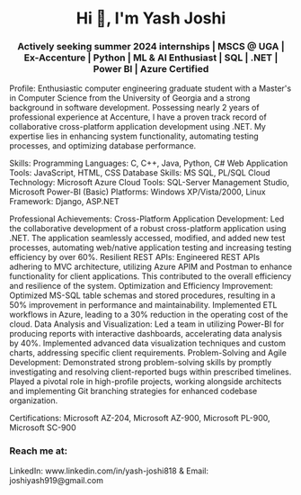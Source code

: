 <h1 align="center">Hi 👋, I'm Yash Joshi</h1>
<h3 align="center">Actively seeking summer 2024 internships | MSCS @ UGA | Ex-Accenture | Python | ML & AI Enthusiast | SQL | .NET | Power BI | Azure Certified</h3>


Profile:
Enthusiastic computer engineering graduate student with a Master's in Computer Science from the University of Georgia and a strong background in software development. Possessing nearly 2 years of professional experience at Accenture, I have a proven track record of collaborative cross-platform application development using .NET. My expertise lies in enhancing system functionality, automating testing processes, and optimizing database performance.

Skills:
Programming Languages: C, C++, Java, Python, C#
Web Application Tools: JavaScript, HTML, CSS
Database Skills: MS SQL, PL/SQL
Cloud Technology: Microsoft Azure Cloud
Tools: SQL-Server Management Studio, Microsoft Power-BI (Basic)
Platforms: Windows XP/Vista/2000, Linux
Framework: Django, ASP.NET

Professional Achievements:
Cross-Platform Application Development: Led the collaborative development of a robust cross-platform application using .NET. The application seamlessly accessed, modified, and added new test processes, automating web/native application testing and increasing testing efficiency by over 60%.
Resilient REST APIs: Engineered REST APIs adhering to MVC architecture, utilizing Azure APIM and Postman to enhance functionality for client applications. This contributed to the overall efficiency and resilience of the system.
Optimization and Efficiency Improvement: Optimized MS-SQL table schemas and stored procedures, resulting in a 50% improvement in performance and maintainability. Implemented ETL workflows in Azure, leading to a 30% reduction in the operating cost of the cloud.
Data Analysis and Visualization: Led a team in utilizing Power-BI for producing reports with interactive dashboards, accelerating data analysis by 40%. Implemented advanced data visualization techniques and custom charts, addressing specific client requirements.
Problem-Solving and Agile Development: Demonstrated strong problem-solving skills by promptly investigating and resolving client-reported bugs within prescribed timelines. Played a pivotal role in high-profile projects, working alongside architects and implementing Git branching strategies for enhanced codebase organization.

Certifications:
Microsoft AZ-204, Microsoft AZ-900, Microsoft PL-900, Microsoft SC-900
 

<h3 align="left">Reach me at:</h3>
LinkedIn: www.linkedin.com/in/yash-joshi818 & 
Email: joshiyash919@gmail.com
